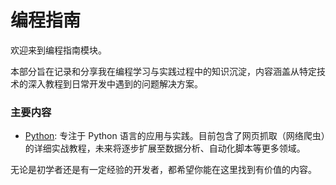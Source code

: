# 编程指南

欢迎来到编程指南模块。

本部分旨在记录和分享我在编程学习与实践过程中的知识沉淀，内容涵盖从特定技术的深入教程到日常开发中遇到的问题解决方案。

### 主要内容 <!-- {docsify-ignore} -->

*   [Python](/code/python/): 专注于 Python 语言的应用与实践。目前包含了网页抓取（网络爬虫）的详细实战教程，未来将逐步扩展至数据分析、自动化脚本等更多领域。

无论是初学者还是有一定经验的开发者，都希望你能在这里找到有价值的内容。